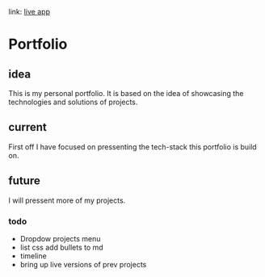 link: [live app](https://johan.styldesign.se/)

# Portfolio

## idea
This is my personal portfolio. It is based on the idea of showcasing the technologies and solutions of projects.

## current
First off I have focused on pressenting the tech-stack this portfolio is build on. 

## future
I will pressent more of my projects.

### todo
- Dropdow projects menu
- list css add bullets to md
- timeline
- bring up live versions of prev projects

